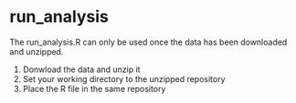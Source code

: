 run_analysis
============

The run_analysis.R can only be used once the data has been downloaded and unzipped.

1. Donwload the data and unzip it
2. Set your working directory to the unzipped repository
3. Place the R file in the same repository
